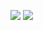 [![](https://img.shields.io/badge/Golang-1E90FF?style=flat-square&logo=Go&logoColor=white)](#)
[![](https://img.shields.io/badge/Rust-000000?style=flat-square&logo=Rust&logoColor=White)](#)
